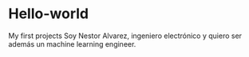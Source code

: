 # Hello-world
My first projects
Soy Nestor Alvarez, ingeniero electrónico y quiero ser además un machine learning engineer.

